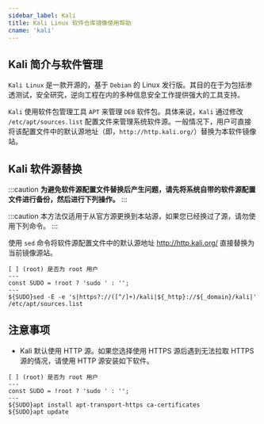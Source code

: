 ```yaml
---
sidebar_label: Kali
title: Kali Linux 软件仓库镜像使用帮助
cname: 'kali'
---
```


## Kali 简介与软件管理

`Kali Linux` 是一款开源的，基于 `Debian` 的 Linux 发行版。其目的在于为包括渗透测试，安全研究，逆向工程在内的多种信息安全工作提供强大的工具支持。

`Kali` 使用软件包管理工具 `APT` 来管理 `DEB` 软件包。具体来说，`Kali` 通过修改 `/etc/apt/sources.list` 配置文件来管理系统软件源。一般情况下，用户可直接将该配置文件中的默认源地址（即，`http://http.kali.org/`）替换为本软件镜像站。

## Kali 软件源替换

:::caution
**为避免软件源配置文件替换后产生问题，请先将系统自带的软件源配置文件进行备份，然后进行下列操作。**
:::

:::caution
本方法仅适用于从官方源更换到本站源，如果您已经换过了源，请勿使用下列命令。
:::

使用 `sed` 命令将软件源配置文件中的默认源地址 <http://http.kali.org/> 直接替换为当前镜像源站。

```shell varcode
[ ] (root) 是否为 root 用户
---
const SUDO = !root ? 'sudo ' : '';
---
${SUDO}sed -E -e 's|https?://([^/]+)/kali|${_http}://${_domain}/kali|' /etc/apt/sources.list
```

## 注意事项

- Kali 默认使用 HTTP 源。如果您选择使用 HTTPS 源后遇到无法拉取 HTTPS 源的情况，请使用 HTTP 源安装如下软件。

```shell varcode
[ ] (root) 是否为 root 用户
---
const SUDO = !root ? 'sudo ' : '';
---
${SUDO}apt install apt-transport-https ca-certificates
${SUDO}apt update
```

